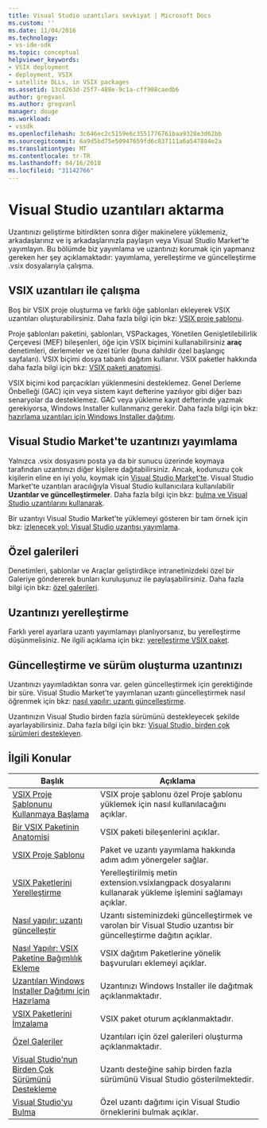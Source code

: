 ```yaml
---
title: Visual Studio uzantıları sevkiyat | Microsoft Docs
ms.custom: ''
ms.date: 11/04/2016
ms.technology:
- vs-ide-sdk
ms.topic: conceptual
helpviewer_keywords:
- VSIX deployment
- deployment, VSIX
- satellite DLLs, in VSIX packages
ms.assetid: 13cd263d-25f7-488e-9c1a-cff908caedb6
author: gregvanl
ms.author: gregvanl
manager: douge
ms.workload:
- vssdk
ms.openlocfilehash: 3c646ec2c5159e6c3551776761baa9328e3d62bb
ms.sourcegitcommit: 6a9d5bd75e50947659fd6c837111a6a547884e2a
ms.translationtype: MT
ms.contentlocale: tr-TR
ms.lasthandoff: 04/16/2018
ms.locfileid: "31142766"
---
```

# <a name="shipping-visual-studio-extensions"></a>Visual Studio uzantıları aktarma
Uzantınızı geliştirme bitirdikten sonra diğer makinelere yüklemeniz, arkadaşlarınız ve iş arkadaşlarınızla paylaşın veya Visual Studio Market'te yayımlayın. Bu bölümde biz yayımlama ve uzantınızı korumak için yapmanız gereken her şey açıklamaktadır: yayımlama, yerelleştirme ve güncelleştirme .vsix dosyalarıyla çalışma.  
  
## <a name="working-with-vsix-extensions"></a>VSIX uzantıları ile çalışma  
 Boş bir VSIX proje oluşturma ve farklı öğe şablonları ekleyerek VSIX uzantıları oluşturabilirsiniz. Daha fazla bilgi için bkz: [VSIX proje şablonu](../extensibility/vsix-project-template.md).  
  
 Proje şablonları paketini, şablonları, VSPackages, Yönetilen Genişletilebilirlik Çerçevesi (MEF) bileşenleri, öğe için VSIX biçimini kullanabilirsiniz **araç** denetimleri, derlemeler ve özel türler (buna dahildir özel başlangıç sayfaları). VSIX biçimi dosya tabanlı dağıtım kullanır. VSIX paketler hakkında daha fazla bilgi için bkz: [VSIX paketi anatomisi](../extensibility/anatomy-of-a-vsix-package.md).  
  
 VSIX biçimi kod parçacıkları yüklenmesini desteklemez. Genel Derleme Önbelleği (GAC) için veya sistem kayıt defterine yazılıyor gibi diğer bazı senaryolar da desteklemez. GAC veya yükleme kayıt defterinde yazmak gerekiyorsa, Windows Installer kullanmanız gerekir. Daha fazla bilgi için bkz: [hazırlama uzantıları için Windows Installer dağıtımı](../extensibility/preparing-extensions-for-windows-installer-deployment.md).  
  
## <a name="publishing-your-extension-to-the-visual-studio-marketplace"></a>Visual Studio Market'te uzantınızı yayımlama  
 Yalnızca .vsix dosyasını posta ya da bir sunucu üzerinde koymaya tarafından uzantınızı diğer kişilere dağıtabilirsiniz. Ancak, kodunuzu çok kişilerin eline en iyi yolu, koymak için [Visual Studio Market'te](https://marketplace.visualstudio.com/vs). Visual Studio Market'te uzantıları aracılığıyla Visual Studio kullanıcılara kullanılabilir **Uzantılar ve güncelleştirmeler**. Daha fazla bilgi için bkz: [bulma ve Visual Studio uzantılarını kullanarak](../ide/finding-and-using-visual-studio-extensions.md).  
  
 Bir uzantıyı Visual Studio Market'te yüklemeyi gösteren bir tam örnek için bkz: [izlenecek yol: Visual Studio uzantısı yayımlama](../extensibility/walkthrough-publishing-a-visual-studio-extension.md).  
  
## <a name="private-galleries"></a>Özel galerileri  
 Denetimleri, şablonlar ve Araçlar geliştirdikçe intranetinizdeki özel bir Galeriye göndererek bunları kuruluşunuz ile paylaşabilirsiniz. Daha fazla bilgi için bkz: [özel galerileri](../extensibility/private-galleries.md).  
  
## <a name="localizing-your-extension"></a>Uzantınızı yerelleştirme  
 Farklı yerel ayarlara uzantı yayımlamayı planlıyorsanız, bu yerelleştirme düşünmelisiniz. Ne ilgili açıklama için bkz: [yerelleştirme VSIX paket](../extensibility/localizing-vsix-packages.md).  
  
## <a name="updating-and-versioning-your-extension"></a>Güncelleştirme ve sürüm oluşturma uzantınızı  
 Uzantınızı yayımladıktan sonra var. gelen güncelleştirmek için gerektiğinde bir süre. Visual Studio Market'te yayımlanan uzantı güncelleştirmek nasıl öğrenmek için bkz: [nasıl yapılır: uzantı güncelleştirme](../extensibility/how-to-update-a-visual-studio-extension.md).  
  
 Uzantınızın Visual Studio birden fazla sürümünü destekleyecek şekilde ayarlayabilirsiniz. Daha fazla bilgi için bkz: [Visual Studio, birden çok sürümleri destekleyen](../extensibility/supporting-multiple-versions-of-visual-studio.md).  
  
## <a name="related-topics"></a>İlgili Konular  
  
|Başlık|Açıklama|  
|-----------|-----------------|  
|[VSIX Proje Şablonunu Kullanmaya Başlama](../extensibility/getting-started-with-the-vsix-project-template.md)|VSIX proje şablonu özel Proje şablonu yüklemek için nasıl kullanılacağını açıklar.|  
|[Bir VSIX Paketinin Anatomisi](../extensibility/anatomy-of-a-vsix-package.md)|VSIX paketi bileşenlerini açıklar.|  
|[VSIX Proje Şablonu](../extensibility/vsix-project-template.md)|Paket ve uzantı yayımlama hakkında adım adım yönergeler sağlar.|  
|[VSIX Paketlerini Yerelleştirme](../extensibility/localizing-vsix-packages.md)|Yerelleştirilmiş metin extension.vsixlangpack dosyalarını kullanarak yükleme işlemini sağlamayı açıklar.|  
|[Nasıl yapılır: uzantı güncelleştir](../extensibility/how-to-update-a-visual-studio-extension.md)|Uzantı sisteminizdeki güncelleştirmek ve varolan bir Visual Studio uzantısı bir güncelleştirme dağıtın açıklar.|  
|[Nasıl Yapılır: VSIX Paketine Bağımlılık Ekleme](../extensibility/how-to-add-a-dependency-to-a-vsix-package.md)|VSIX dağıtım Paketlerine yönelik başvuruları eklemeyi açıklar.|  
|[Uzantıları Windows Installer Dağıtımı için Hazırlama](../extensibility/preparing-extensions-for-windows-installer-deployment.md)|Uzantınızı Windows Installer ile dağıtmak açıklanmaktadır.|  
|[VSIX Paketlerini İmzalama](../extensibility/signing-vsix-packages.md)|VSIX paket oturum açıklanmaktadır.|  
|[Özel Galeriler](../extensibility/private-galleries.md)|Uzantıları için özel galerileri oluşturma açıklanmaktadır.|  
|[Visual Studio'nun Birden Çok Sürümünü Destekleme](../extensibility/supporting-multiple-versions-of-visual-studio.md)|Uzantı desteğine sahip birden fazla sürümünü Visual Studio gösterilmektedir.|
|[Visual Studio'yu Bulma](locating-visual-studio.md)|Özel uzantı dağıtımı için Visual Studio örneklerini bulmak açıklar.|
